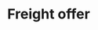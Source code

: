 ---
title: Freight offer
position_number: 1
content_markdown: >-
  Freight offer contain the information related to the goods to be transported.
  In the context of the freight exchange application, the freight are goods
  packaged in an indivisible batch and which needs to be moved from a loading
  place to a delivery place.


  * The route provides the information about the city where the goods need to be
  picked up, the city where the goods need to be delivered and the loading date.
  The delivery date can also be indicated.

  * The freight description provides the information about the goods and
  eventually specifications regarding the truck. Goods type will have an impact
  on the type of truck required for the transport, the dimension, the transport
  package and the required certificates for the transportation.


  *The freight offer model* &nbsp;


  | freightOffer | Description | Type | Cardinality | Constraint / Comment |

  | --- | --- | --- | --- | --- |

  | offerId | Unique Id of the freight | String | 1 | Readonly |

  | externalId | external Id of the freight provided by the provider | String |
  0\..1 | &nbsp; |

  | paymentDue | Due date for the payment of the transport | Integer | 0\..1 |
  &gt;0 |

  | pickUp | Pickup information | FreightLocation | 1 | &nbsp; |

  | delivery | Delivery information | FreightLocation | 1 | &nbsp; |

  | freightDescritpion | &nbsp; | &nbsp; | 1 | &nbsp; |

  | freightDescritpion.type | Goods type | Enum | 1 | [reference data goods
  type](#reference_datagoods-type){: target="_blank"} |

  | freightDescritpion.netWeight | Weight | Number | 0\..1 | 0-999 |

  | freightDescritpion.length | Length | Number | 0\..1 | 0-25 |

  | freightDescritpion.volume | Volume | Number | 0\..1 | 0-999 |

  | freightDescritpion.temperatureControlled | Temperature controlled | Boolean
  | 0\..1 | &nbsp; |

  | freightDescritpion.hazardousness.hazardous | Hazardous indicator | Boolean |
  0\..1 | &nbsp; |

  | freightDescritpion.hazardousness.adrClass | ADR Class | Enum | 0\..1 |
  [reference data ADR class](#reference_dataadr-classes){: target="_blank"} |

  | freightDescritpion.requiredVehicles | Required vehicles type | Array |
  0\..\* | [reference data vehicle type](#reference_datavehicles-type){:
  target="_blank"} |

  | freightDescritpion.transportPackage | &nbsp; | &nbsp; | 0\..1 | &nbsp; |

  | freightDescritpion.transportPackage.packaging | packaging type | String | 1
  | PALLET |

  | freightDescritpion.transportPackage.number | &nbsp; | Integer | 1 | 1-99 |

  | freightDescritpion.transportPackage.exchangeable | Exchangeable packaging
  indicator | Boolean | 1 | &nbsp; |

  | owner.login | Username of the owner of the offer | String | 1 | &nbsp; |

  | addInfo.comment | Comment | String | 0\..1 | &nbsp; |


  &nbsp;


  | FreighLocation | Description | Type | Cardinality | Constraint / Comment |

  | --- | --- | --- | --- | --- |

  | address | &nbsp; | String | 0\..1 | &nbsp; |

  | address.country | Country code | String | 1 | [reference country
  code](#reference_datacountry){: target="_blank"} |

  | address.city | City | String | 1 | &nbsp; |

  | address.zip | &nbsp; | String | 0\..1 | &nbsp; |

  | address.coordinates | &nbsp; | &nbsp; | 0\..1 | Read-Only |

  | address.coordinates.latitude | &nbsp; | Float | 1 | between -90 and +90 |

  | address.coordinates.longitude | &nbsp; | Float | 1 | between -180 and 180 |

  | interval | &nbsp; | &nbsp; | &nbsp; | &nbsp; |

  | interval.start | Earliest time at location | DateTime | 0\..1 | Format :
  2020-04-24T11:00:00+02:00 |

  | interval.end | Latest time at location | DateTime | 0\..1 | Format :
  2020-04-24T11:00:00+02:00 |


  &nbsp;
---